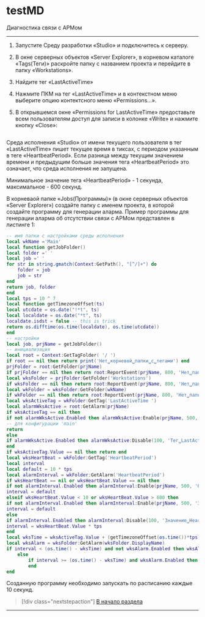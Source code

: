 # testMD
Диагностика связи с АРМом
___

1. Запустите Среду разработки «Studio» и подключитесь к серверу. 
1. В окне серверных объектов «Server Explorer», в корневом каталоге «Tags(Теги)» раскройте папку с названием проекта и перейдите в папку «Workstations». 
1. Найдите тег «LastActiveTime»
1. Нажмите ПКМ на тег «LastActiveTime» и в контекстном меню выберите опцию контектсного меню  «Permissions...». 
1. В открывшемся окне «Permissions for LastActiveTime» предоставьте всем пользователям доступ для записи в колонке «Write» и нажмите кнопку «Close»:

   <img src="images/permissionsLastActiveTime.png" alt=""/>

Среда исполнения «Studio» от имени текущего пользователя в тег «LastActiveTime» пишет текущее время в тиксах, с периодом указанным в теге «HeartbeatPeriod». Если разница между текущим значением времени и предыдущим больше значения тега «HeartbeatPeriod» это означает, что среда исполнения не запущена.

Минимальное значение тега «HeartbeatPeriod» - 1 секунда, максимальное - 600 секунд.

В корневаой папке «Jobs(Программы)» (в окне серверных объектов «Server Explorer») создайте папку с именем проекта, в которой создайте программу для генерации аларма. Пример программы для генерации аларма об отсутствии связи с АРМом представлен в листинге 1:

```lua
-- имя папки с настройками среды исполнения
local wkName ='Main'
local function getJobFolder()
local folder =' '
local job =' '
for str in string.gmatch(Context:GetPath(), "[^/]+") do
    folder = job
    job = str
end
return job, folder
end
local tps = 10 ^ 7
local function getTimezoneOffset(ts)
local utcdate = os.date("!*t", ts)
local localdate = os.date("*t", ts)
localdate.isdst = false -- this is trick
return os.difftime(os.time(localdate), os.time(utcdate))
end
-- настройки
local job, prjName = getJobFolder()
-- инициализация
local root = Context:GetTagFolder( '/ ')
if root == nil then return print('Нет␣корневой␣папки␣с␣тегами') end
prjFolder = root:GetFolder(prjName)
if prjFolder == nil then return root:ReportEvent(prjName, 800, 'Нет␣папки␣с␣тегами для␣проекта␣'..prjName) end
local wksFolder = prjFolder:GetFolder('Workstations')
if wksFolder == nil then return root:ReportEvent(prjName, 800, 'Нет␣папки␣с␣тегами Workstations␣для␣проекта␣'..prjName) end
local wkFolder = wksFolder:GetFolder(wkName)
if wkFolder == nil then return root:ReportEvent(prjName, 800, 'Нет␣папки␣с␣тегами конфигурации␣рантайма␣'..wkName..'␣в␣папке␣Workstations␣для␣проекта␣'..prjName) end
local wksActiveTag = wkFolder:GetTag('LastActiveTime ')
local alarmWksActive = root:GetAlarm(prjName)
if wksActiveTag == nil then
if not alarmWksActive.Enabled then alarmWksActive:Enable(prjName, 500, 'Нет␣тега LastActiveTime␣для␣конфигурации␣рантайма␣'..wkName..'␣для␣проекта␣'..prjName) end
-- для конфигурации 'main'
return
else
if alarmWksActive.Enabled then alarmWksActive:Disable(100, 'Тег␣LastActiveTime добавлен␣для␣конфигурации␣рантайма␣'..wkName..'␣для␣проекта␣'..prjName) end
end
if wksActiveTag.Value == nil then return end
local wksHeartBeat = wkFolder:GetTag('HeartbeatPeriod')
local interval
local default = 10 * tps
local alarmInterval = wkFolder:GetAlarm('HeartbeatPeriod')
if wksHeartBeat == nil or wksHeartBeat.Value == nil then
if not alarmInterval.Enabled then alarmInterval:Enable(prjName, 500, 'Отсутствует␣тег HeartbeatPeriod,␣либо␣не␣задан␣интервал') end
interval = default
elseif wksHeartBeat.Value < 10 or wksHeartBeat.Value > 600 then
if not alarmInterval.Enabled then alarmInterval:Enable(prjName, 500, 'Значение HeartbeatPeriod␣больше␣10␣минут␣или␣меньше␣10␣секунд') end
interval = default
else
if alarmInterval.Enabled then alarmInterval:Disable(100, 'Значение␣Heartbeat-Period ␣в␣пределах␣интервала') end
interval = wksHeartBeat.Value * tps
end
local wksTime = wksActiveTag.Value + (getTimezoneOffset(os.time())*tps)
local wksAlarm = wksFolder:GetAlarm(wksFolder.DisplayName)
if interval < (os.time() - wksTime) and not wksAlarm.Enabled then wksAlarm:Enable(wksFolder.DisplayName, 700, 'Нет␣связи␣с␣АРМ␣Оператора')
    else
        if interval >= (os.time() - wksTime) and wksAlarm.Enabled then wksAlarm:Disable(100, 'Связь␣с␣АРМ␣Оператора␣восстановлена')
        end
end
```

Созданную программу необходимо запускать по расписанию каждые 10 секунд.

> [!div class="nextstepaction"]
> [В начало раздела](asdue_ck_power.md)
___
